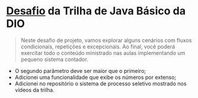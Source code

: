 # [Desafio](https://github.com/digitalinnovationone/trilha-java-basico/tree/main/desafios/controle-fluxo#controle-de-fluxo---desafio) da Trilha de Java Básico da DIO

> Neste desafio de projeto, vamos explorar alguns cenários com fluxos condicionais, repetições e excepcionais. Ao final, você poderá exercitar todo o conteúdo ministrado nas aulas implementando um pequeno sistema contador.

- O segundo parâmetro deve ser maior que o primeiro;
- Adicionei uma funcionalidade que exibe os números por extenso;
- Adicionei no repositório o sistema de processo seletivo mostrado nos vídeos da trilha.
